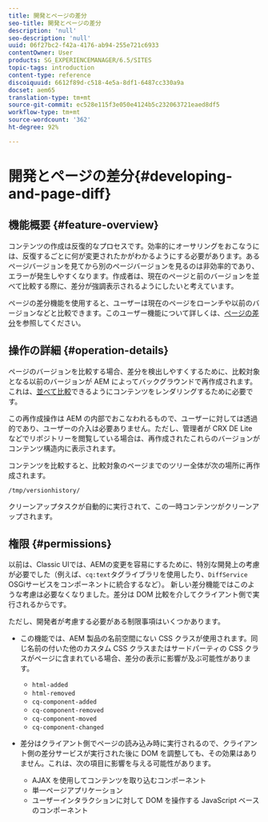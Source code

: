 ```yaml
---
title: 開発とページの差分
seo-title: 開発とページの差分
description: 'null'
seo-description: 'null'
uuid: 06f27bc2-f42a-4176-ab94-255e721c6933
contentOwner: User
products: SG_EXPERIENCEMANAGER/6.5/SITES
topic-tags: introduction
content-type: reference
discoiquuid: 6612f89d-c518-4e5a-8df1-6487cc330a9a
docset: aem65
translation-type: tm+mt
source-git-commit: ec528e115f3e050e4124b5c232063721eaed8df5
workflow-type: tm+mt
source-wordcount: '362'
ht-degree: 92%

---
```



# 開発とページの差分{#developing-and-page-diff}

## 機能概要 {#feature-overview}

コンテンツの作成は反復的なプロセスです。効率的にオーサリングをおこなうには、反復するごとに何が変更されたかがわかるようにする必要があります。あるページバージョンを見てから別のページバージョンを見るのは非効率的であり、エラーが発生しやすくなります。作成者は、現在のページと前のバージョンを並べて比較する際に、差分が強調表示されるようにしたいと考えています。

ページの差分機能を使用すると、ユーザーは現在のページをローンチや以前のバージョンなどと比較できます。このユーザー機能について詳しくは、[ページの差分](/help/sites-authoring/page-diff.md)を参照してください。

## 操作の詳細 {#operation-details}

ページのバージョンを比較する場合、差分を検出しやすくするために、比較対象となる以前のバージョンが AEM によってバックグラウンドで再作成されます。これは、[並べて比較](/help/sites-developing/pagediff.md#operation-details)できるようにコンテンツをレンダリングするために必要です。

この再作成操作は AEM の内部でおこなわれるもので、ユーザーに対しては透過的であり、ユーザーの介入は必要ありません。ただし、管理者が CRX DE Lite などでリポジトリーを閲覧している場合は、再作成されたこれらのバージョンがコンテンツ構造内に表示されます。

コンテンツを比較すると、比較対象のページまでのツリー全体が次の場所に再作成されます。

`/tmp/versionhistory/`

クリーンアップタスクが自動的に実行されて、この一時コンテンツがクリーンアップされます。

## 権限 {#permissions}

以前は、Classic UIでは、AEMの変更を容易にするために、特別な開発上の考慮が必要でした（例えば、`cq:text`タグライブラリを使用したり、`DiffService` OSGiサービスをコンポーネントに統合するなど）。 新しい差分機能ではこのような考慮は必要なくなりました。差分は DOM 比較を介してクライアント側で実行されるからです。

ただし、開発者が考慮する必要がある制限事項はいくつかあります。

* この機能では、AEM 製品の名前空間にない CSS クラスが使用されます。同じ名前の付いた他のカスタム CSS クラスまたはサードパーティの CSS クラスがページに含まれている場合、差分の表示に影響が及ぶ可能性があります。

   * `html-added`
   * `html-removed`
   * `cq-component-added`
   * `cq-component-removed`
   * `cq-component-moved`
   * `cq-component-changed`

* 差分はクライアント側でページの読み込み時に実行されるので、クライアント側の差分サービスが実行された後に DOM を調整しても、その効果はありません。これは、次の項目に影響を与える可能性があります。

   * AJAX を使用してコンテンツを取り込むコンポーネント
   * 単一ページアプリケーション
   * ユーザーインタラクションに対して DOM を操作する JavaScript ベースのコンポーネント
